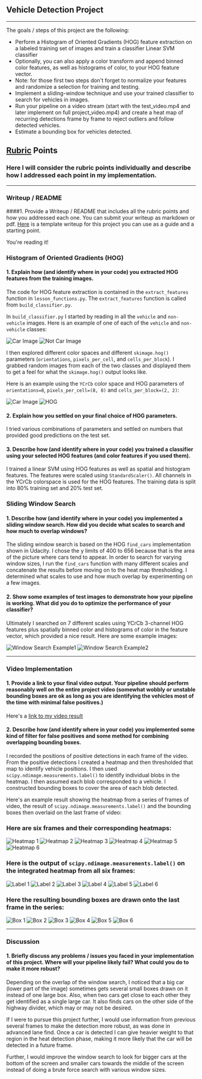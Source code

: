 ## **Vehicle Detection Project**
---

The goals / steps of this project are the following:

* Perform a Histogram of Oriented Gradients (HOG) feature extraction on a labeled training set of images and train a classifier Linear SVM classifier
* Optionally, you can also apply a color transform and append binned color features, as well as histograms of color, to your HOG feature vector. 
* Note: for those first two steps don't forget to normalize your features and randomize a selection for training and testing.
* Implement a sliding-window technique and use your trained classifier to search for vehicles in images.
* Run your pipeline on a video stream (start with the test_video.mp4 and later implement on full project_video.mp4) and create a heat map of recurring detections frame by frame to reject outliers and follow detected vehicles.
* Estimate a bounding box for vehicles detected.

[//]: # (Image References)
[image1]: ./examples/image0000.png
[image2]: ./examples/image8.png
[image3]: ./examples/hog_example.png
[image4]: ./examples/pipeline_example1.jpg
[image5]: ./examples/pipeline_example3.jpg
[image6]: ./examples/heatmap1.jpg
[image7]: ./examples/heatmap2.jpg
[image8]: ./examples/heatmap3.jpg
[image9]: ./examples/heatmap4.jpg
[image10]: ./examples/heatmap5.jpg
[image11]: ./examples/heatmap6.jpg
[image12]: ./examples/labels1.jpg
[image13]: ./examples/labels2.jpg
[image14]: ./examples/labels3.jpg
[image15]: ./examples/labels4.jpg
[image16]: ./examples/labels5.jpg
[image17]: ./examples/labels6.jpg
[image18]: ./examples/boxes1.jpg
[image19]: ./examples/boxes2.jpg
[image20]: ./examples/boxes3.jpg
[image21]: ./examples/boxes4.jpg
[image22]: ./examples/boxes5.jpg
[image23]: ./examples/boxes6.jpg
[video1]: ./project_video.mp4

## [Rubric](https://review.udacity.com/#!/rubrics/513/view) Points
### Here I will consider the rubric points individually and describe how I addressed each point in my implementation.  

---
### Writeup / README

####1. Provide a Writeup / README that includes all the rubric points and how you addressed each one.  You can submit your writeup as markdown or pdf.  [Here](https://github.com/udacity/CarND-Vehicle-Detection/blob/master/writeup_template.md) is a template writeup for this project you can use as a guide and a starting point.  

You're reading it!

### Histogram of Oriented Gradients (HOG)

#### 1. Explain how (and identify where in your code) you extracted HOG features from the training images.

The code for HOG feature extraction is contained in the `extract_features` function in `lesson_functions.py`.  The `extract_features` function is called from `build_classifier.py`.

In `build_classifier.py` I started by reading in all the `vehicle` and `non-vehicle` images.  Here is an example of one of each of the `vehicle` and `non-vehicle` classes:

![Car Image][image1]
![Not Car Image][image2]

I then explored different color spaces and different `skimage.hog()` parameters (`orientations`, `pixels_per_cell`, and `cells_per_block`).  I grabbed random images from each of the two classes and displayed them to get a feel for what the `skimage.hog()` output looks like.

Here is an example using the `YCrCb` color space and HOG parameters of `orientations=8`, `pixels_per_cell=(8, 8)` and `cells_per_block=(2, 2)`:


![Car Image][image1]
![HOG][image3]

#### 2. Explain how you settled on your final choice of HOG parameters.

I tried various combinations of parameters and settled on numbers that provided good predictions on the test set.

#### 3. Describe how (and identify where in your code) you trained a classifier using your selected HOG features (and color features if you used them).

I trained a linear SVM using HOG features as well as spatial and histogram features.  The features were scaled using `StandardScaler()`.  All channels in the YCrCb colorspace is used for the HOG features.  The training data is split into 80% training set and 20% test set.

### Sliding Window Search

#### 1. Describe how (and identify where in your code) you implemented a sliding window search.  How did you decide what scales to search and how much to overlap windows?

The sliding window search is based on the HOG `find_cars` implementation shown in Udacity.  I chose the y limits of 400 to 656 because that is the area of the picture where cars tend to appear.  In order to search for varying window sizes, I run the `find_cars` function with many different scales and concatenate the results before moving on to the heat map thresholding.  I determined what scales to use and how much overlap by experimenting on a few images.

#### 2. Show some examples of test images to demonstrate how your pipeline is working.  What did you do to optimize the performance of your classifier?

Ultimately I searched on 7 different scales using YCrCb 3-channel HOG features plus spatially binned color and histograms of color in the feature vector, which provided a nice result.  Here are some example images:

![Window Search Example1][image4]
![Window Search Example2][image5]

---

### Video Implementation

#### 1. Provide a link to your final video output.  Your pipeline should perform reasonably well on the entire project video (somewhat wobbly or unstable bounding boxes are ok as long as you are identifying the vehicles most of the time with minimal false positives.)
Here's a [link to my video result](./output_video.mp4)


#### 2. Describe how (and identify where in your code) you implemented some kind of filter for false positives and some method for combining overlapping bounding boxes.

I recorded the positions of positive detections in each frame of the video.  From the positive detections I created a heatmap and then thresholded that map to identify vehicle positions.  I then used `scipy.ndimage.measurements.label()` to identify individual blobs in the heatmap.  I then assumed each blob corresponded to a vehicle.  I constructed bounding boxes to cover the area of each blob detected.  

Here's an example result showing the heatmap from a series of frames of video, the result of `scipy.ndimage.measurements.label()` and the bounding boxes then overlaid on the last frame of video:

### Here are six frames and their corresponding heatmaps:
![Heatmap 1][image6]
![Heatmap 2][image7]
![Heatmap 3][image8]
![Heatmap 4][image9]
![Heatmap 5][image10]
![Heatmap 6][image11]


### Here is the output of `scipy.ndimage.measurements.label()` on the integrated heatmap from all six frames:
![Label 1][image12]
![Label 2][image13]
![Label 3][image14]
![Label 4][image15]
![Label 5][image16]
![Label 6][image17]

### Here the resulting bounding boxes are drawn onto the last frame in the series:
![Box 1][image18]
![Box 2][image19]
![Box 3][image20]
![Box 4][image21]
![Box 5][image22]
![Box 6][image23]



---

### Discussion

#### 1. Briefly discuss any problems / issues you faced in your implementation of this project.  Where will your pipeline likely fail?  What could you do to make it more robust?

Depending on the overlap of the window search, I noticed that a big car (lower part of the image) sometimes gets several small boxes drawn on it instead of one large box.  Also, when two cars get close to each other they get identified as a single large car.  It also finds cars on the other side of the highway divider, which may or may not be desired.

If I were to pursue this project further, I would use information from previous several frames to make the detection more robust, as was done in advanced lane find.  Once a car is detected I can give heavier weight to that region in the heat detection phase, making it more likely that the car will be detected in a future frame.

Further, I would improve the window search to look for bigger cars at the bottom of the screen and smaller cars towards the middle of the screen instead of doing a brute force search with various window sizes.